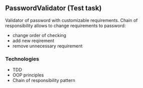 ## PasswordValidator (Test task)
Validator of password with customizable requirements. Chain of responsibility allows to change requirements to password:
- change order of checking
- add new reqirement
- remove unnecessary requirement


### Technologies

- TDD
- OOP principles
- Chain of responsibility pattern

